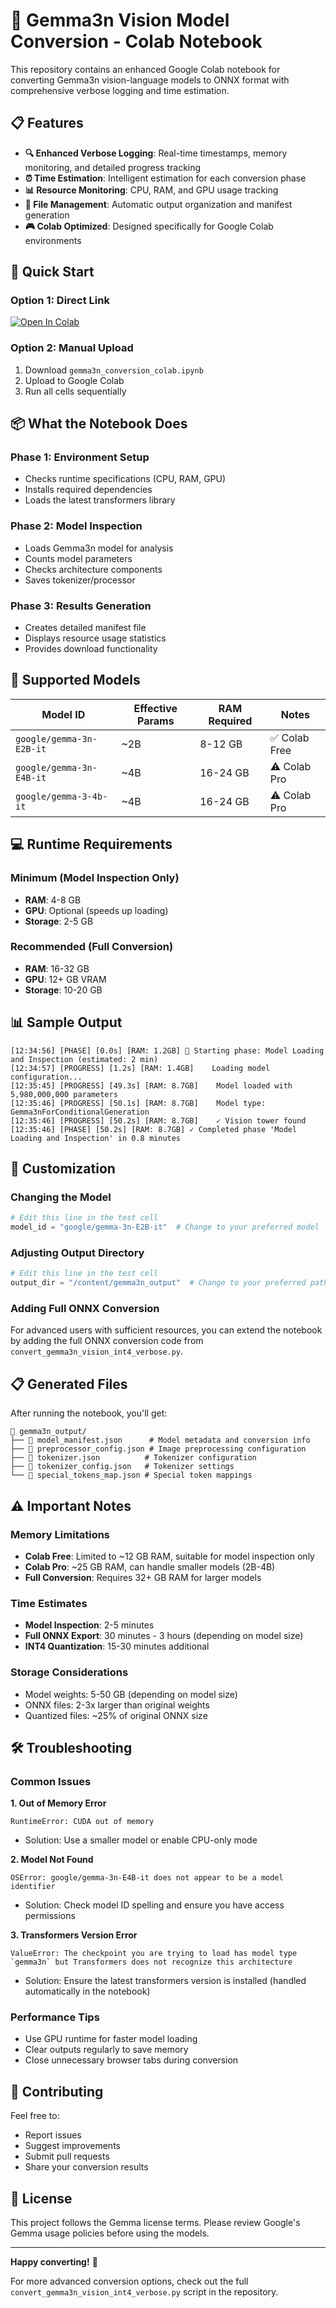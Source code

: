 # 🚀 Gemma3n Vision Model Conversion - Colab Notebook

This repository contains an enhanced Google Colab notebook for converting Gemma3n vision-language models to ONNX format with comprehensive verbose logging and time estimation.

## 📋 Features

- **🔍 Enhanced Verbose Logging**: Real-time timestamps, memory monitoring, and detailed progress tracking
- **⏰ Time Estimation**: Intelligent estimation for each conversion phase
- **📊 Resource Monitoring**: CPU, RAM, and GPU usage tracking
- **📁 File Management**: Automatic output organization and manifest generation
- **🎮 Colab Optimized**: Designed specifically for Google Colab environments

## 🚀 Quick Start

### Option 1: Direct Link
[![Open In Colab](https://colab.research.google.com/assets/colab-badge.svg)](https://colab.research.google.com/github/your-username/gemma3n-browser-vision/blob/main/gemma3n_conversion_colab.ipynb)

### Option 2: Manual Upload
1. Download `gemma3n_conversion_colab.ipynb`
2. Upload to Google Colab
3. Run all cells sequentially

## 📦 What the Notebook Does

### Phase 1: Environment Setup
- Checks runtime specifications (CPU, RAM, GPU)
- Installs required dependencies
- Loads the latest transformers library

### Phase 2: Model Inspection
- Loads Gemma3n model for analysis
- Counts model parameters
- Checks architecture components
- Saves tokenizer/processor

### Phase 3: Results Generation
- Creates detailed manifest file
- Displays resource usage statistics
- Provides download functionality

## 🎯 Supported Models

| Model ID | Effective Params | RAM Required | Notes |
|----------|------------------|--------------|-------|
| `google/gemma-3n-E2B-it` | ~2B | 8-12 GB | ✅ Colab Free |
| `google/gemma-3n-E4B-it` | ~4B | 16-24 GB | ⚠️ Colab Pro |
| `google/gemma-3-4b-it` | ~4B | 16-24 GB | ⚠️ Colab Pro |

## 💻 Runtime Requirements

### Minimum (Model Inspection Only)
- **RAM**: 4-8 GB
- **GPU**: Optional (speeds up loading)
- **Storage**: 2-5 GB

### Recommended (Full Conversion)
- **RAM**: 16-32 GB
- **GPU**: 12+ GB VRAM
- **Storage**: 10-20 GB

## 📊 Sample Output

```
[12:34:56] [PHASE] [0.0s] [RAM: 1.2GB] 🚀 Starting phase: Model Loading and Inspection (estimated: 2 min)
[12:34:57] [PROGRESS] [1.2s] [RAM: 1.4GB]    Loading model configuration...
[12:35:45] [PROGRESS] [49.3s] [RAM: 8.7GB]    Model loaded with 5,980,000,000 parameters
[12:35:46] [PROGRESS] [50.1s] [RAM: 8.7GB]    Model type: Gemma3nForConditionalGeneration
[12:35:46] [PROGRESS] [50.2s] [RAM: 8.7GB]    ✓ Vision tower found
[12:35:46] [PHASE] [50.2s] [RAM: 8.7GB] ✓ Completed phase 'Model Loading and Inspection' in 0.8 minutes
```

## 🔧 Customization

### Changing the Model
```python
# Edit this line in the test cell
model_id = "google/gemma-3n-E2B-it"  # Change to your preferred model
```

### Adjusting Output Directory
```python
# Edit this line in the test cell
output_dir = "/content/gemma3n_output"  # Change to your preferred path
```

### Adding Full ONNX Conversion
For advanced users with sufficient resources, you can extend the notebook by adding the full ONNX conversion code from `convert_gemma3n_vision_int4_verbose.py`.

## 📋 Generated Files

After running the notebook, you'll get:

```
📁 gemma3n_output/
├── 📄 model_manifest.json      # Model metadata and conversion info
├── 📄 preprocessor_config.json # Image preprocessing configuration
├── 📄 tokenizer.json          # Tokenizer configuration
├── 📄 tokenizer_config.json   # Tokenizer settings
└── 📄 special_tokens_map.json # Special token mappings
```

## ⚠️ Important Notes

### Memory Limitations
- **Colab Free**: Limited to ~12 GB RAM, suitable for model inspection only
- **Colab Pro**: ~25 GB RAM, can handle smaller models (2B-4B)
- **Full Conversion**: Requires 32+ GB RAM for larger models

### Time Estimates
- **Model Inspection**: 2-5 minutes
- **Full ONNX Export**: 30 minutes - 3 hours (depending on model size)
- **INT4 Quantization**: 15-30 minutes additional

### Storage Considerations
- Model weights: 5-50 GB (depending on model size)
- ONNX files: 2-3x larger than original weights
- Quantized files: ~25% of original ONNX size

## 🛠️ Troubleshooting

### Common Issues

**1. Out of Memory Error**
```
RuntimeError: CUDA out of memory
```
- Solution: Use a smaller model or enable CPU-only mode

**2. Model Not Found**
```
OSError: google/gemma-3n-E4B-it does not appear to be a model identifier
```
- Solution: Check model ID spelling and ensure you have access permissions

**3. Transformers Version Error**
```
ValueError: The checkpoint you are trying to load has model type `gemma3n` but Transformers does not recognize this architecture
```
- Solution: Ensure the latest transformers version is installed (handled automatically in the notebook)

### Performance Tips
- Use GPU runtime for faster model loading
- Clear outputs regularly to save memory
- Close unnecessary browser tabs during conversion

## 📝 Contributing

Feel free to:
- Report issues
- Suggest improvements
- Submit pull requests
- Share your conversion results

## 📄 License

This project follows the Gemma license terms. Please review Google's Gemma usage policies before using the models.

---

**Happy converting!** 🎉

For more advanced conversion options, check out the full `convert_gemma3n_vision_int4_verbose.py` script in the repository. 